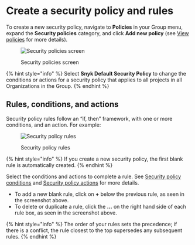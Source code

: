 # Create a security policy and rules

To create a new security policy, navigate to **Policies** in your Group menu, expand the **Security policies** category, and click **Add new policy** (see [View policies](../policies/view-policies.md) for more details).

<figure><img src="../../.gitbook/assets/screenshot_2020-10-20_at_10.01.49_am.png" alt="Security policies screen"><figcaption><p>Security policies screen</p></figcaption></figure>

{% hint style="info" %}
Select **Snyk Default Security Policy** to change the conditions or actions for a security policy that applies to all projects in all Organizations in the Group.
{% endhint %}

## Rules, conditions, and actions

Security policy rules follow an “if, then” framework, with one or more conditions, and an action. For example:

<figure><img src="../../.gitbook/assets/screenshot_2020-07-06_at_11.38.07.png" alt="Security policy rules"><figcaption><p>Security policy rules</p></figcaption></figure>

{% hint style="info" %}
If you create a new security policy, the first blank rule is automatically created.
{% endhint %}

Select the conditions and actions to complete a rule. See [Security policy conditions](security-policies-conditions.md) and [Security policy actions](security-policy-actions.md) for more details.

* To add a new blank rule, click on **+** below the previous rule, as seen in the screenshot above.
* To delete or duplicate a rule, click the **…** on the right hand side of each rule box, as seen in the screenshot above.

{% hint style="info" %}
The order of your rules sets the precedence; if there is a conflict, the rule closest to the top supersedes any subsequent rules.
{% endhint %}
